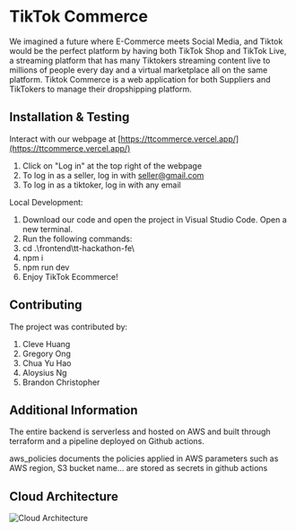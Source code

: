 # TikTok Commerce

We imagined a future where E-Commerce meets Social Media, and Tiktok would be the perfect platform by having both TikTok Shop and TikTok Live, a streaming platform that has many Tiktokers streaming content live to millions of people every day and a virtual marketplace all on the same platform.  Tiktok Commerce is a web application for both Suppliers and TikTokers to manage their dropshipping platform.

## Installation & Testing

Interact with our webpage at [https://ttcommerce.vercel.app/](https://ttcommerce.vercel.app/)

1) Click on "Log in" at the top right of the webpage
2) To log in as a seller, log in with seller@gmail.com
3) To log in as a tiktoker, log in with any email

Local Development:

1) Download our code and open the project in Visual Studio Code. Open a new terminal.
2) Run the following commands:
3) cd .\frontend\tt-hackathon-fe\
4) npm i 
5) npm run dev
6) Enjoy TikTok Ecommerce!


## Contributing

The project was contributed by:
1) Cleve Huang
2) Gregory Ong
3) Chua Yu Hao
4) Aloysius Ng
5) Brandon Christopher

## Additional Information

The entire backend is serverless and hosted on AWS and built through terraform and a pipeline deployed on Github actions.

aws_policies documents the policies applied in AWS
parameters such as AWS region, S3 bucket name... are stored as secrets in github actions

## Cloud Architecture 

![Cloud Architecture](cloudarchi.png)

